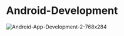 # Android-Development
![Android-App-Development-2-768x284](https://github.com/user-attachments/assets/f908d9d3-bed4-48ba-9cd7-2366f0f9b248)
